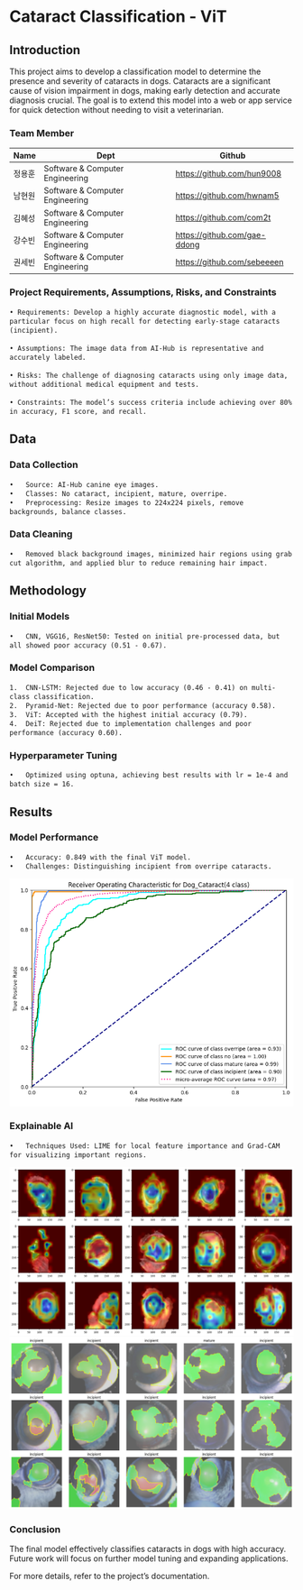 # Cataract Classification - ViT

## Introduction

This project aims to develop a classification model to determine the presence and severity of cataracts in dogs. Cataracts are a significant cause of vision impairment in dogs, making early detection and accurate diagnosis crucial. The goal is to extend this model into a web or app service for quick detection without needing to visit a veterinarian.

### Team Member

| Name | Dept | Github | 
| --- | --- | --- |
| 정용훈 | Software & Computer Engineering | https://github.com/hun9008 |
| 남현원 | Software & Computer Engineering | https://github.com/hwnam5 |
| 김혜성 | Software & Computer Engineering | https://github.com/com2t |
| 강수빈 | Software & Computer Engineering | https://github.com/gae-ddong |
| 권세빈 | Software & Computer Engineering | https://github.com/sebeeeen |


### Project Requirements, Assumptions, Risks, and Constraints

	• Requirements: Develop a highly accurate diagnostic model, with a particular focus on high recall for detecting early-stage cataracts (incipient).

	• Assumptions: The image data from AI-Hub is representative and accurately labeled.

	• Risks: The challenge of diagnosing cataracts using only image data, without additional medical equipment and tests.

	• Constraints: The model’s success criteria include achieving over 80% in accuracy, F1 score, and recall.

## Data

### Data Collection

	•	Source: AI-Hub canine eye images.
	•	Classes: No cataract, incipient, mature, overripe.
	•	Preprocessing: Resize images to 224x224 pixels, remove backgrounds, balance classes.

### Data Cleaning

	•	Removed black background images, minimized hair regions using grab cut algorithm, and applied blur to reduce remaining hair impact.

## Methodology

### Initial Models

	•	CNN, VGG16, ResNet50: Tested on initial pre-processed data, but all showed poor accuracy (0.51 - 0.67).

### Model Comparison

	1.	CNN-LSTM: Rejected due to low accuracy (0.46 - 0.41) on multi-class classification.
	2.	Pyramid-Net: Rejected due to poor performance (accuracy 0.58).
	3.	ViT: Accepted with the highest initial accuracy (0.79).
	4.	DeiT: Rejected due to implementation challenges and poor performance (accuracy 0.60).

### Hyperparameter Tuning

	•	Optimized using optuna, achieving best results with lr = 1e-4 and batch size = 16.

## Results

### Model Performance

	•	Accuracy: 0.849 with the final ViT model.
	•	Challenges: Distinguishing incipient from overripe cataracts.
<img src='img/ROC.png'>

### Explainable AI

	•	Techniques Used: LIME for local feature importance and Grad-CAM for visualizing important regions.
<img src='img/gradcam.png'>
<img src='img/lime.png'>

### Conclusion

The final model effectively classifies cataracts in dogs with high accuracy. Future work will focus on further model tuning and expanding applications.

For more details, refer to the project’s documentation.
